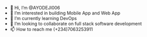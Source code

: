 - 👋 Hi, I’m @AYODEJI006
- 👀 I’m interested in building Mobile App and Web App
- 🌱 I’m currently learning DevOps
- 💞️ I’m looking to collaborate on full stack software development
- 📫 How to reach me (+234)7063253911

<!---
AYODEJI006/AYODEJI006 is a ✨ special ✨ repository because its `README.md` (this file) appears on your GitHub profile.
You can click the Preview link to take a look at your changes.
--->
